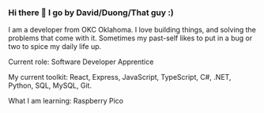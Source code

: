 ### Hi there 👋 I go by David/Duong/That guy :)

I am a developer from OKC Oklahoma. I love building things, and solving the problems that come with it. Sometimes my past-self likes to put in a bug or two to spice my daily life up.

Current role: Software Developer Apprentice 

My current toolkit: React, Express, JavaScript, TypeScript, C#, .NET, Python, SQL, MySQL, Git.

What I am learning: Raspberry Pico

